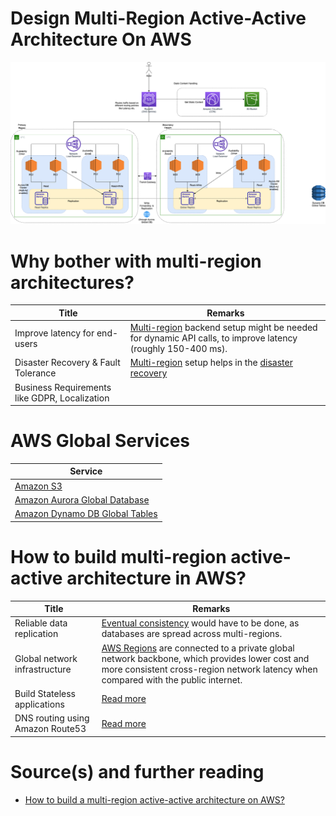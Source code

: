 # Design Multi-Region Active-Active Architecture On AWS

![img.png](AWS-Multi-Region-AZ-HA.drawio.png)

# Why bother with multi-region architectures?

| Title                                         | Remarks                                                                                                                                                        |
|-----------------------------------------------|----------------------------------------------------------------------------------------------------------------------------------------------------------------|
| Improve latency for end-users                 | [Multi-region](../../2_AWS/AWS-Global-Architecture-Region-AZ.md) backend setup might be needed for dynamic API calls, to improve latency (roughly 150-400 ms). |
| Disaster Recovery & Fault Tolerance           | [Multi-region](../../2_AWS/AWS-Global-Architecture-Region-AZ.md) setup helps in the [disaster recovery](../../7a_HighAvailability/DisasterRecovery.md)         |
| Business Requirements like GDPR, Localization |                                                                                                                                                                |

# AWS Global Services

| Service                                                                                                                  |
|--------------------------------------------------------------------------------------------------------------------------|
| [Amazon S3](../../2_AWS/6_StorageServices/3_S3ObjectStorage/Readme.md#cross-region-supported)                  |
| [Amazon Aurora Global Database](../../2_AWS/1_DatabaseServices/AmazonRDS/AmazonAurora/AuroraGlobalDatabase.md) |
| [Amazon Dynamo DB Global Tables](../../2_AWS/1_DatabaseServices/AmazonDynamoDB/Readme.md)                      |

# How to build multi-region active-active architecture in AWS?

| Title                            | Remarks                                                                                                                                                                                                                                          |
|----------------------------------|--------------------------------------------------------------------------------------------------------------------------------------------------------------------------------------------------------------------------------------------------|
| Reliable data replication        | [Eventual consistency](../../3_Databases/4_Consistency&Replication/Readme.md) would have to be done, as databases are spread across multi-regions.                                                     |
| Global network infrastructure    | [AWS Regions](../../2_AWS/AWS-Global-Architecture-Region-AZ.md) are connected to a private global network backbone, which provides lower cost and more consistent cross-region network latency when compared with the public internet. |
| Build Stateless applications     | [Read more](../../7_Scalability/StatefulVsStateless.md)                                                                                                                                                               |
| DNS routing using Amazon Route53 | [Read more](../../2_AWS/16_NetworkingAndContentDelivery/1_EdgeNetworking/AmazonRoute53/Readme.md)                                                                                                                                       |

# Source(s) and further reading
- [How to build a multi-region active-active architecture on AWS?](https://acloudguru.com/blog/engineering/why-and-how-do-we-build-a-multi-region-active-active-architecture)
